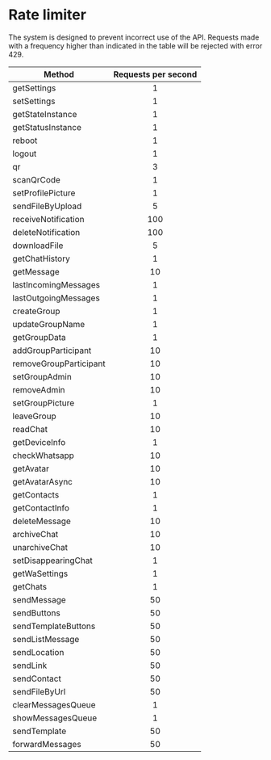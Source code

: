 # Rate limiter

The system is designed to prevent incorrect use of the API.
Requests made with a frequency higher than indicated in the table will be rejected with error 429.

| Method          | Requests per second |                    
| --------------- | :-----------------: |
|getSettings| 1|
|setSettings| 1|
|getStateInstance| 1|
|getStatusInstance| 1|
|reboot| 1|
|logout| 1|
|qr| 3|
|scanQrCode| 1|
|setProfilePicture| 1|
|sendFileByUpload| 5|
|receiveNotification| 100|
|deleteNotification| 100|
|downloadFile| 5|
|getChatHistory| 1|
|getMessage| 10|
|lastIncomingMessages| 1|
|lastOutgoingMessages| 1|
|createGroup| 1|
|updateGroupName| 1|
|getGroupData| 1|
|addGroupParticipant| 10|
|removeGroupParticipant| 10|
|setGroupAdmin| 10|
|removeAdmin| 10|
|setGroupPicture| 1|
|leaveGroup| 10|
|readChat| 10|
|getDeviceInfo| 1|
|checkWhatsapp| 10|
|getAvatar| 10|
|getAvatarAsync| 10|
|getContacts| 1|
|getContactInfo| 1|
|deleteMessage| 10|
|archiveChat| 10|
|unarchiveChat| 10|
|setDisappearingChat| 1|
|getWaSettings| 1|
|getChats| 1|
|sendMessage| 50|
|sendButtons| 50|
|sendTemplateButtons| 50|
|sendListMessage| 50|
|sendLocation| 50|
|sendLink| 50|
|sendContact| 50|
|sendFileByUrl| 50|
|clearMessagesQueue| 1|
|showMessagesQueue| 1|
|sendTemplate| 50|
|forwardMessages| 50|